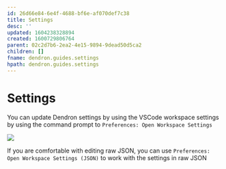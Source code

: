 ```yaml
---
id: 26d66e84-6e4f-4688-bf6e-af070def7c38
title: Settings
desc: ''
updated: 1604238328894
created: 1600729806764
parent: 02c2d7b6-2ea2-4e15-9894-9dead50d5ca2
children: []
fname: dendron.guides.settings
hpath: dendron.guides.settings
---
```

# Settings

You can update Dendron settings by using the VSCode workspace settings by using the command prompt to `Preferences: Open Workspace Settings`

<a href="https://www.loom.com/share/2d8eaeb6fddf4c76a390d3894b497435"> 
<img style="" src="https://cdn.loom.com/sessions/thumbnails/2d8eaeb6fddf4c76a390d3894b497435-with-play.gif"> </a>

If you are comfortable with editing raw JSON, you can use `Preferences: Open Workspace Settings (JSON)` to work with the settings in raw JSON

